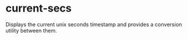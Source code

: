 # current-secs
Displays the current unix seconds timestamp and provides a conversion utility between them.
